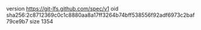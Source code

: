 version https://git-lfs.github.com/spec/v1
oid sha256:2c8712369c0c1c8880aa8a17ff3264b74bff538556f92adf6973c2baf79ce9b7
size 1354
